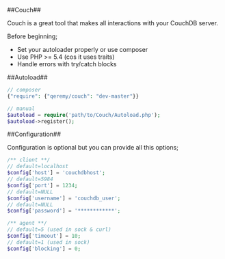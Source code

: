 ##Couch##

Couch is a great tool that makes all interactions with your CouchDB server.


Before beginning;

- Set your autoloader properly or use composer
- Use PHP >= 5.4 (cos it uses traits)
- Handle errors with try/catch blocks

##Autoload##

```php
// composer
{"require": {"qeremy/couch": "dev-master"}}

// manual
$autoload = require('path/to/Couch/Autoload.php');
$autoload->register();
```

##Configuration##

Configuration is optional but you can provide all this options;

```php
/** client **/
// default=localhost
$config['host'] = 'couchdbhost';
// default=5984
$config['port'] = 1234;
// default=NULL
$config['username'] = 'couchdb_user';
// default=NULL
$config['password'] = '************';

/** agent **/
// default=5 (used in sock & curl)
$config['timeout'] = 10;
// default=1 (used in sock)
$config['blocking'] = 0;
```

